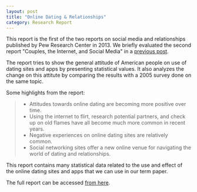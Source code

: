 ```yaml
---
layout: post
title: "Online Dating & Relationships"
category: Research Report
---
```

This report is the first of the two reports on social media and relationships published by Pew Research Center in 2013. 
We briefly evaluated the second report "Couples, the Internet, and Social Media" in a [previous post](https://hasanbalci.github.io/CS513/research%20report/2017/03/07/Lenhard/). 

The report tries to show the general attitude of American people on use of dating sites and apps by presenting statistical values. 
It also analyzes the change on this attitute by comparing the results with a 2005 survey done on the same topic. 
<!-- more -->
Some highlights from the report:

> + Attitudes towards online dating are becoming more positive over time.
> + Using the internet to flirt, research potential partners, and check up on old flames have all become much more common in recent years.
> + Negative experiences on online dating sites are relatively common.
> + Social networking sites offer a new online venue for navigating the world of dating and relationships.

This report contains many statistical data related to the use and effect of the online dating sites and apps that we can use in our term paper.

The full report can be accessed [from here](http://www.pewinternet.org/2013/10/21/online-dating-relationships/).
